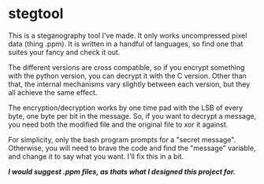# stegtool
This is a steganography tool I've made. It only works uncompressed pixel data (thing .ppm). It is written in a handful of languages, so find one that suites your fancy and check it out.

The different versions are cross compatible, so if you encrypt something with the python version, you can decrypt it with the C version.
Other than that, the internal mechanisms vary slightly between each version, but they all achieve the same effect.

The encryption/decryption works by one time pad with the LSB of every byte, one byte per bit in the message.
So, if you want to decrypt a message, you need both the modified file and the original file to xor it against. 

For simplicity, only the bash program prompts for a "secret message". Otherwise, you will need to brave the code and find the "message" variable, and change it to say what you want.
I'll fix this in a bit.

***I would suggest .ppm files, as thats what I designed this project for.***
